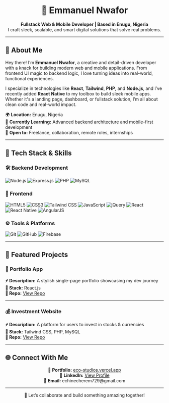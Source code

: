 <h1 align="center">🚀 Emmanuel Nwafor</h1>
<p align="center">
  <strong>Fullstack Web & Mobile Developer | Based in Enugu, Nigeria</strong><br/>
  I craft sleek, scalable, and smart digital solutions that solve real problems.
</p>

---

## 👋 About Me

Hey there! I’m **Emmanuel Nwafor**, a creative and detail-driven developer with a knack for building modern web and mobile applications. From frontend UI magic to backend logic, I love turning ideas into real-world, functional experiences.

I specialize in technologies like **React**, **Tailwind**, **PHP**, and **Node.js**, and I’ve recently added **React Native** to my toolbox to build sleek mobile apps. Whether it's a landing page, dashboard, or fullstack solution, I’m all about clean code and real-world impact.

🌍 **Location:** Enugu, Nigeria  
🧠 **Currently Learning:** Advanced backend architecture and mobile-first development  
🤝 **Open to:** Freelance, collaboration, remote roles, internships

---

## 🧰 Tech Stack & Skills

### 🛠️ Backend Development  
![Node.js](https://img.shields.io/badge/Node.js-339933?style=for-the-badge&logo=nodedotjs&logoColor=white)
![Express.js](https://img.shields.io/badge/Express.js-000000?style=for-the-badge&logo=express&logoColor=white)
![PHP](https://img.shields.io/badge/PHP-777BB4?style=for-the-badge&logo=php&logoColor=white)
![MySQL](https://img.shields.io/badge/MySQL-4479A1?style=for-the-badge&logo=mysql&logoColor=white)

### 🎨 Frontend  
![HTML5](https://img.shields.io/badge/HTML5-E34F26?style=for-the-badge&logo=html5&logoColor=white)
![CSS3](https://img.shields.io/badge/CSS3-1572B6?style=for-the-badge&logo=css3&logoColor=white)
![Tailwind CSS](https://img.shields.io/badge/TailwindCSS-06B6D4?style=for-the-badge&logo=tailwind-css&logoColor=white)
![JavaScript](https://img.shields.io/badge/JavaScript-F7DF1E?style=for-the-badge&logo=javascript&logoColor=black)
![jQuery](https://img.shields.io/badge/jQuery-0769AD?style=for-the-badge&logo=jquery&logoColor=white)
![React](https://img.shields.io/badge/React-20232A?style=for-the-badge&logo=react&logoColor=61DAFB)
![React Native](https://img.shields.io/badge/React_Native-20232A?style=for-the-badge&logo=react&logoColor=61DAFB)
![AngularJS](https://img.shields.io/badge/AngularJS-DD0031?style=for-the-badge&logo=angularjs&logoColor=white)

### ⚙️ Tools & Platforms  
![Git](https://img.shields.io/badge/Git-F05032?style=for-the-badge&logo=git&logoColor=white)
![GitHub](https://img.shields.io/badge/GitHub-181717?style=for-the-badge&logo=github&logoColor=white)
![Firebase](https://img.shields.io/badge/Firebase-FFCA28?style=for-the-badge&logo=firebase&logoColor=black)

---

## 🚨 Featured Projects

### 📁 Portfolio App  
**⚡ Description:** A stylish single-page portfolio showcasing my dev journey  
**🧰 Stack:** React.js  
**🔗 Repo:** [View Repo](https://github.com/emmanuel-nwafor/eco-studios)

---

### 💰 Investment Website  
**⚡ Description:** A platform for users to invest in stocks & currencies  
**🧰 Stack:** Tailwind CSS, PHP, MySQL  
**🔗 Repo:** [View Repo](https://github.com/emmanuel-nwafor/investment-site)

---

## 🌐 Connect With Me

<p align="center">
  🔗 <strong>Portfolio:</strong> <a href="https://eco-studios.vercel.app">eco-studios.vercel.app</a><br/>
  💼 <strong>LinkedIn:</strong> <a href="https://www.linkedin.com/in/emmanuel-chinecherem-767739284/">View Profile</a><br/>
  📧 <strong>Email:</strong> echinecherem729@gmail.com
</p>

---

<p align="center">
  💬 Let’s collaborate and build something amazing together!
</p>
